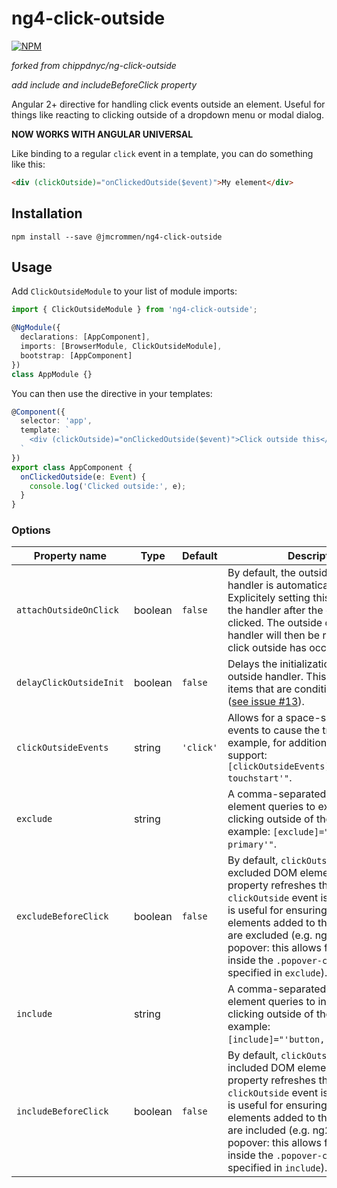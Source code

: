 # ng4-click-outside

[![NPM](https://nodei.co/npm/@jmcrommen/ng4-click-outside.png?compact=true)](https://nodei.co/npm/ng4-click-outside/)

*forked from chippdnyc/ng-click-outside*

*add include and includeBeforeClick property* 

Angular 2+ directive for handling click events outside an element. Useful for things like reacting to clicking
outside of a dropdown menu or modal dialog.

**NOW WORKS WITH ANGULAR UNIVERSAL**

Like binding to a regular `click` event in a template, you can do something like this:

```HTML
<div (clickOutside)="onClickedOutside($event)">My element</div>
```


## Installation

```shell
npm install --save @jmcrommen/ng4-click-outside
```


## Usage

Add `ClickOutsideModule` to your list of module imports:

```typescript
import { ClickOutsideModule } from 'ng4-click-outside';

@NgModule({
  declarations: [AppComponent],
  imports: [BrowserModule, ClickOutsideModule],
  bootstrap: [AppComponent]
})
class AppModule {}
```

You can then use the directive in your templates:

```typescript
@Component({
  selector: 'app',
  template: `
    <div (clickOutside)="onClickedOutside($event)">Click outside this</div>
  `
})
export class AppComponent {
  onClickedOutside(e: Event) {
    console.log('Clicked outside:', e);
  }
}
```

### Options

| Property name | Type | Default | Description |
| ------------- | ---- | ------- | ----------- |
| `attachOutsideOnClick` | boolean | `false` | By default, the outside click event handler is automatically attached. Explicitely setting this to `true` sets the handler after the element is clicked. The outside click event handler will then be removed after a click outside has occurred. |
| `delayClickOutsideInit` | boolean | `false` | Delays the initialization of the click outside handler. This may help for items that are conditionally shown ([see issue #13](https://github.com/arkon/ng-click-outside/issues/13)). |
| `clickOutsideEvents` | string | `'click'` | Allows for a space-separated list of events to cause the trigger. For example, for additional mobile support: `[clickOutsideEvents]="'click touchstart'"`. |
| `exclude` | string | | A comma-separated string of DOM element queries to exclude when clicking outside of the element. For example: `[exclude]="'button,.btn-primary'"`. |
| `excludeBeforeClick` | boolean | `false` | By default, `clickOutside` registers excluded DOM elements on init. This property refreshes the list before the `clickOutside` event is triggered. This is useful for ensuring that excluded elements added to the DOM after init are excluded (e.g. ng2-bootstrap popover: this allows for clicking inside the `.popover-content` area if specified in `exclude`). |
| `include` | string | | A comma-separated string of DOM element queries to include when clicking outside of the element. For example: `[include]="'button,.overlayPanel'"`. |
| `includeBeforeClick` | boolean | `false` | By default, `clickOutside` registers included DOM elements on init. This property refreshes the list before the `clickOutside` event is triggered. This is useful for ensuring that included elements added to the DOM after init are included (e.g. ng2-bootstrap popover: this allows for clicking inside the `.popover-content` area if specified in `include`). |

